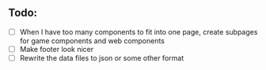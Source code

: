 ## Todo:

-   [ ] When I have too many components to fit into one page, create subpages for game components and web components
-   [ ] Make footer look nicer
-   [ ] Rewrite the data files to json or some other format
